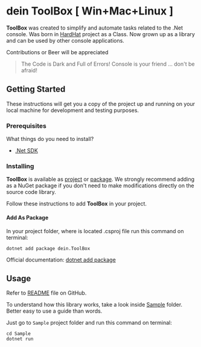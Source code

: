 # dein ToolBox [ Win+Mac+Linux ]

**ToolBox** was created to simplify and automate tasks related to the .Net console. Was born in [HardHat](https://github.com/deinsoftware/hardhat/) project as a Class. Now grown up as a library and can be used by other console applications.

Contributions or Beer will be appreciated

> The Code is Dark and Full of Errors!
> Console is your friend ... don't be afraid!

## Getting Started

These instructions will get you a copy of the project up and running on your local machine for development and testing purposes.

### Prerequisites

What things do you need to install?

- [.Net SDK](https://www.microsoft.com/net/download)

### Installing

**ToolBox** is available as [project](https://github.com/deinsoftware/toolbox/) or [package](https://www.nuget.org/packages/dein.ToolBox). We strongly recommend adding as a NuGet package if you don't need to make modifications directly on the source code library.

Follow these instructions to add **ToolBox** in your project.

#### Add As Package

In your project folder, where is located .csproj file run this command on terminal:

```terminal
dotnet add package dein.ToolBox
```

Official documentation: [dotnet add package](https://docs.microsoft.com/en-us/dotnet/core/tools/dotnet-add-package)

## Usage

Refer to [README](https://github.com/deinsoftware/toolbox/blob/master/README.md) file on GitHub.

To understand how this library works, take a look inside [Sample](https://github.com/deinsoftware/toolbox/tree/master/Sample) folder. Better easy to use a guide than words.

Just go to `Sample` project folder and run this command on terminal:

```terminal
cd Sample
dotnet run
```
